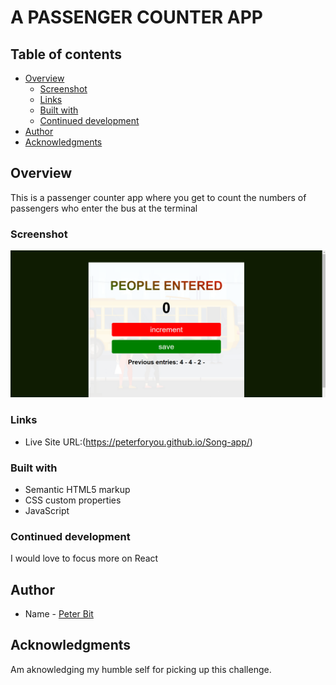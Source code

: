 # A PASSENGER COUNTER APP

## Table of contents

- [Overview](#overview)
  - [Screenshot](#screenshot)
  - [Links](#links)
  - [Built with](#built-with)
  - [Continued development](#continued-development)
- [Author](#author)
- [Acknowledgments](#acknowledgments)


## Overview
This is a passenger counter app where you get to count the numbers of passengers who enter the bus at the terminal

### Screenshot

![](./img/Annotation%202023-01-21%20214159.png)

### Links

- Live Site URL:(https://peterforyou.github.io/Song-app/)

### Built with

- Semantic HTML5 markup
- CSS custom properties
- JavaScript

### Continued development    

I would love to focus more on React

## Author

- Name - [Peter Bit](https://www.twitter.com/Peterbyte2)

## Acknowledgments

Am aknowledging my humble self for picking up this challenge.
